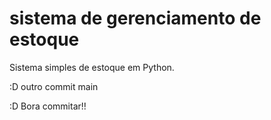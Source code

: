 # sistema de gerenciamento de estoque

Sistema simples de estoque em Python.


:D   outro commit main

:D Bora commitar!!

